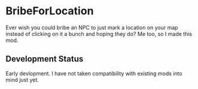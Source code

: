 # BribeForLocation

Ever wish you could bribe an NPC to just mark a location on your map instead of clicking on it a bunch and hoping they do? Me too, so I made this mod.

## Development Status

Early devlopment. I have not taken compatibility with existing mods into mind just yet.
